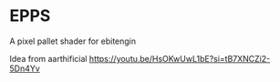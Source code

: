# EPPS

A pixel pallet shader for ebitengin

Idea from aarthificial https://youtu.be/HsOKwUwL1bE?si=tB7XNCZi2-5Dn4Yv
